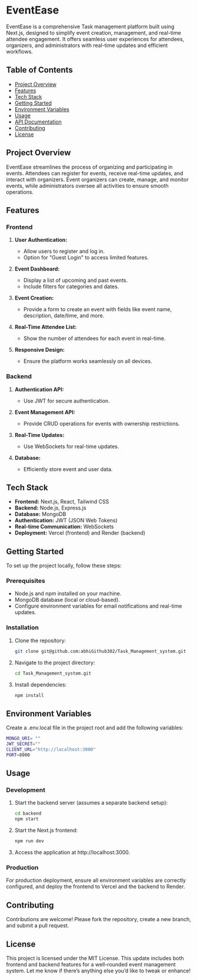 
# EventEase

EventEase is a comprehensive Task management platform built using Next.js, designed to simplify event creation, management, and real-time attendee engagement. It offers seamless user experiences for attendees, organizers, and administrators with real-time updates and efficient workflows.

## Table of Contents

- [Project Overview](#project-overview)
- [Features](#features)
- [Tech Stack](#tech-stack)
- [Getting Started](#getting-started)
- [Environment Variables](#environment-variables)
- [Usage](#usage)
- [API Documentation](#api-documentation)
- [Contributing](#contributing)
- [License](#license)

## Project Overview

EventEase streamlines the process of organizing and participating in events. Attendees can register for events, receive real-time updates, and interact with organizers. Event organizers can create, manage, and monitor events, while administrators oversee all activities to ensure smooth operations.

## Features

### Frontend

1. **User Authentication:**
   - Allow users to register and log in.
   - Option for "Guest Login" to access limited features.

2. **Event Dashboard:**
   - Display a list of upcoming and past events.
   - Include filters for categories and dates.

3. **Event Creation:**
   - Provide a form to create an event with fields like event name, description, date/time, and more.

4. **Real-Time Attendee List:**
   - Show the number of attendees for each event in real-time.

5. **Responsive Design:**
   - Ensure the platform works seamlessly on all devices.

### Backend

1. **Authentication API:**
   - Use JWT for secure authentication.

2. **Event Management API:**
   - Provide CRUD operations for events with ownership restrictions.

3. **Real-Time Updates:**
   - Use WebSockets for real-time updates.

4. **Database:**
   - Efficiently store event and user data.

## Tech Stack

- **Frontend:** Next.js, React, Tailwind CSS
- **Backend:** Node.js, Express.js
- **Database:** MongoDB
- **Authentication:** JWT (JSON Web Tokens)
- **Real-time Communication:** WebSockets
- **Deployment:** Vercel (frontend) and Render (backend)

## Getting Started

To set up the project locally, follow these steps:

### Prerequisites

- Node.js and npm installed on your machine.
- MongoDB database (local or cloud-based).
- Configure environment variables for email notifications and real-time updates.

### Installation

1. Clone the repository:
   ```bash
   git clone git@github.com:abhiGithub302/Task_Management_system.git
   ```
2. Navigate to the project directory:
   ```bash
   cd Task_Management_system.git
   ```
3. Install dependencies:
   ```bash
   npm install
   ```

## Environment Variables
   Create a .env.local file in the project root and add the following variables:

   ```bash
   MONGO_URI= ""
   JWT_SECRET=""
   CLIENT_URL="http://localhost:3000"
   PORT=8000
   ```


## Usage

### Development
1. Start the backend server (assumes a separate backend setup):
   ```bash
   cd backend
   npm start
   ```
2. Start the Next.js frontend:
   ```bash
   npm run dev
   ```
3. Access the application at http://localhost:3000.

### Production
For production deployment, ensure all environment variables are correctly configured, and deploy the frontend to Vercel and the backend to Render.

## Contributing
Contributions are welcome! Please fork the repository, create a new branch, and submit a pull request.
## License
This project is licensed under the MIT License.
This update includes both frontend and backend features for a well-rounded event management system. Let me know if there’s anything else you’d like to tweak or enhance!
